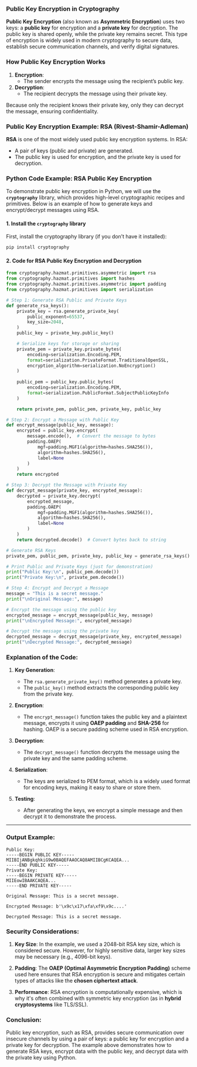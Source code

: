 ### **Public Key Encryption in Cryptography**

**Public Key Encryption** (also known as **Asymmetric Encryption**) uses two keys: a **public key** for encryption and a **private key** for decryption. The public key is shared openly, while the private key remains secret. This type of encryption is widely used in modern cryptography to secure data, establish secure communication channels, and verify digital signatures.

### **How Public Key Encryption Works**

1. **Encryption**:
   - The sender encrypts the message using the recipient’s public key.
2. **Decryption**:
   - The recipient decrypts the message using their private key.

Because only the recipient knows their private key, only they can decrypt the message, ensuring confidentiality.

### **Public Key Encryption Example: RSA (Rivest-Shamir-Adleman)**

**RSA** is one of the most widely used public key encryption systems. In RSA:
- A pair of keys (public and private) are generated.
- The public key is used for encryption, and the private key is used for decryption.

### **Python Code Example: RSA Public Key Encryption**

To demonstrate public key encryption in Python, we will use the **`cryptography`** library, which provides high-level cryptographic recipes and primitives. Below is an example of how to generate keys and encrypt/decrypt messages using RSA.

#### 1. **Install the `cryptography` library**

First, install the cryptography library (if you don’t have it installed):

```bash
pip install cryptography
```

#### 2. **Code for RSA Public Key Encryption and Decryption**

```python
from cryptography.hazmat.primitives.asymmetric import rsa
from cryptography.hazmat.primitives import hashes
from cryptography.hazmat.primitives.asymmetric import padding
from cryptography.hazmat.primitives import serialization

# Step 1: Generate RSA Public and Private Keys
def generate_rsa_keys():
    private_key = rsa.generate_private_key(
        public_exponent=65537,
        key_size=2048,
    )
    public_key = private_key.public_key()

    # Serialize keys for storage or sharing
    private_pem = private_key.private_bytes(
        encoding=serialization.Encoding.PEM,
        format=serialization.PrivateFormat.TraditionalOpenSSL,
        encryption_algorithm=serialization.NoEncryption()
    )
    
    public_pem = public_key.public_bytes(
        encoding=serialization.Encoding.PEM,
        format=serialization.PublicFormat.SubjectPublicKeyInfo
    )

    return private_pem, public_pem, private_key, public_key

# Step 2: Encrypt a Message with Public Key
def encrypt_message(public_key, message):
    encrypted = public_key.encrypt(
        message.encode(),  # Convert the message to bytes
        padding.OAEP(
            mgf=padding.MGF1(algorithm=hashes.SHA256()),
            algorithm=hashes.SHA256(),
            label=None
        )
    )
    return encrypted

# Step 3: Decrypt the Message with Private Key
def decrypt_message(private_key, encrypted_message):
    decrypted = private_key.decrypt(
        encrypted_message,
        padding.OAEP(
            mgf=padding.MGF1(algorithm=hashes.SHA256()),
            algorithm=hashes.SHA256(),
            label=None
        )
    )
    return decrypted.decode()  # Convert bytes back to string

# Generate RSA Keys
private_pem, public_pem, private_key, public_key = generate_rsa_keys()

# Print Public and Private Keys (just for demonstration)
print("Public Key:\n", public_pem.decode())
print("Private Key:\n", private_pem.decode())

# Step 4: Encrypt and Decrypt a Message
message = "This is a secret message."
print("\nOriginal Message:", message)

# Encrypt the message using the public key
encrypted_message = encrypt_message(public_key, message)
print("\nEncrypted Message:", encrypted_message)

# Decrypt the message using the private key
decrypted_message = decrypt_message(private_key, encrypted_message)
print("\nDecrypted Message:", decrypted_message)
```

### **Explanation of the Code**:

1. **Key Generation**:
   - The `rsa.generate_private_key()` method generates a private key.
   - The `public_key()` method extracts the corresponding public key from the private key.
   
2. **Encryption**:
   - The `encrypt_message()` function takes the public key and a plaintext message, encrypts it using **OAEP padding** and **SHA-256** for hashing. OAEP is a secure padding scheme used in RSA encryption.
   
3. **Decryption**:
   - The `decrypt_message()` function decrypts the message using the private key and the same padding scheme.

4. **Serialization**:
   - The keys are serialized to PEM format, which is a widely used format for encoding keys, making it easy to share or store them.
   
5. **Testing**:
   - After generating the keys, we encrypt a simple message and then decrypt it to demonstrate the process.

---

### **Output Example**:

```plaintext
Public Key:
-----BEGIN PUBLIC KEY-----
MIIBIjANBgkqhkiG9w0BAQEFAAOCAQ8AMIIBCgKCAQEA...
-----END PUBLIC KEY-----
Private Key:
-----BEGIN PRIVATE KEY-----
MIIEowIBAAKCAQEA...
-----END PRIVATE KEY-----

Original Message: This is a secret message.

Encrypted Message: b'\x9c\x17\xfa\xf9\x9c....'

Decrypted Message: This is a secret message.
```

### **Security Considerations**:

1. **Key Size**: In the example, we used a 2048-bit RSA key size, which is considered secure. However, for highly sensitive data, larger key sizes may be necessary (e.g., 4096-bit keys).
   
2. **Padding**: The **OAEP (Optimal Asymmetric Encryption Padding)** scheme used here ensures that RSA encryption is secure and mitigates certain types of attacks like the **chosen ciphertext attack**.

3. **Performance**: RSA encryption is computationally expensive, which is why it's often combined with symmetric key encryption (as in **hybrid cryptosystems** like TLS/SSL).

### **Conclusion**:

Public key encryption, such as RSA, provides secure communication over insecure channels by using a pair of keys: a public key for encryption and a private key for decryption. The example above demonstrates how to generate RSA keys, encrypt data with the public key, and decrypt data with the private key using Python.
